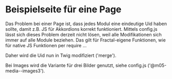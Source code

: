 # Beispielseite für eine Page

Das Problem bei einer Page ist, dass jedes Modul eine eindeutige Uid haben sollte, damit z.B. JS für Akkordions korrekt
funktioniert. Mittels config.js lässt sich dieses Problem derzeit nicht lösen, weil alle Modifikationen sich immer auf
alle Module beziehen. Das gilt für Fractal-eigene Funktionen, wie für native JS Funktionen per require ...

Daher wird die Uid nun in Twig modifiziert ('merge').

Bei Images wird die Variante für drei Bilder genutzt, siehe config.js ('@m05-media--images3').
